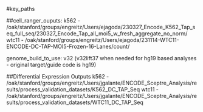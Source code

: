 #key_paths

##cell_ranger_ouputs:
k562 - /oak/stanford/groups/engreitz/Users/ejagoda/230327_Encode_K562_Tap_seq_full_seq/230327_Encode_Tap_all_moi5_w_fresh_aggregate_no_norm/<br>
wtc11 - /oak/stanford/groups/engreitz/Users/ejagoda/231114-WTC11-ENCODE-DC-TAP-MOI5-Frozen-16-Lanes/count/<br>

genome_build_to_use: v32 (v32lift37 when needed for hg19 based analyses - original target/guide code is hg19)


##Differential Expression Outputs
k562 - /oak/stanford/groups/engreitz/Users/jgalante/ENCODE_Sceptre_Analysis/results/process_validation_datasets/K562_DC_TAP_Seq
wtc11 - /oak/stanford/groups/engreitz/Users/jgalante/ENCODE_Sceptre_Analysis/results/process_validation_datasets/WTC11_DC_TAP_Seq
